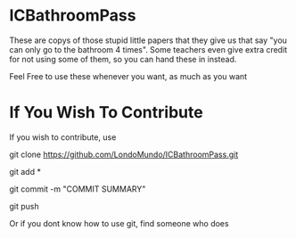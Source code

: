 ICBathroomPass
==============

These are copys of those stupid little papers that they give us that say "you can only go to the bathroom 4 times". 
Some teachers even give extra credit for not using some of them, so you can hand these in instead.

Feel Free to use these whenever you want, as much as you want

If You Wish To Contribute
=========================
If you wish to contribute, use

  git clone https://github.com/LondoMundo/ICBathroomPass.git

  git add *

  git commit -m "COMMIT SUMMARY"

  git push

Or if you dont know how to use git, find someone who does


